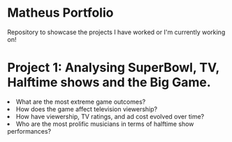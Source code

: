 # Matheus Portfolio
Repository to showcase the projects I have worked or I'm currently working on!

# Project 1: Analysing SuperBowl, TV, Halftime shows and the Big Game.

<li>What are the most extreme game outcomes?</li>
<li>How does the game affect television viewership?</li>
<li>How have viewership, TV ratings, and ad cost evolved over time?</li>
<li>Who are the most prolific musicians in terms of halftime show performances?</li>
